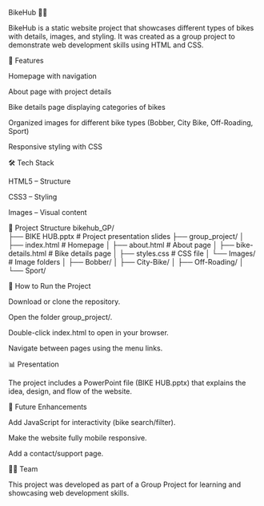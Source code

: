 BikeHub 🚴‍♂️

BikeHub is a static website project that showcases different types of bikes with details, images, and styling.
It was created as a group project to demonstrate web development skills using HTML and CSS.

📌 Features

Homepage with navigation

About page with project details

Bike details page displaying categories of bikes

Organized images for different bike types (Bobber, City Bike, Off-Roading, Sport)

Responsive styling with CSS

🛠️ Tech Stack

HTML5 – Structure

CSS3 – Styling

Images – Visual content

📂 Project Structure
bikehub_GP/<br>
├── BIKE HUB.pptx          # Project presentation slides
├── group_project/
│   ├── index.html         # Homepage
│   ├── about.html         # About page
│   ├── bike-details.html  # Bike details page
│   ├── styles.css         # CSS file
│   └── Images/            # Image folders
│       ├── Bobber/
│       ├── City-Bike/
│       ├── Off-Roading/
│       └── Sport/

🚀 How to Run the Project

Download or clone the repository.

Open the folder group_project/.

Double-click index.html to open in your browser.

Navigate between pages using the menu links.

📊 Presentation

The project includes a PowerPoint file (BIKE HUB.pptx) that explains the idea, design, and flow of the website.

🌱 Future Enhancements

Add JavaScript for interactivity (bike search/filter).

Make the website fully mobile responsive.

Add a contact/support page.

👨‍💻 Team

This project was developed as part of a Group Project for learning and showcasing web development skills.
